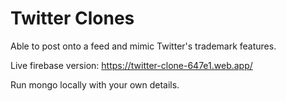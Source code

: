 # Twitter Clones

Able to post onto a feed and mimic Twitter's trademark features.

Live firebase version: https://twitter-clone-647e1.web.app/

Run mongo locally with your own details.
